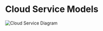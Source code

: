 # Cloud Service Models

![Cloud Service Diagram](C:\Dev\suds\assets\diagrams\cloud-service-models.svg)
